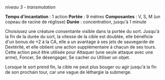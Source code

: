 *niveau 3 - transmutation*

**Temps d'incantation** : 1 action
**Portée** : 9 mètres
**Composantes** : V, S, M (un copeau de racine de réglisse)
**Durée** : concentration, jusqu'à 1 minute

Choisissez une créature consentante visible dans la portée du sort. Jusqu'à la fin de la durée du sort, la vitesse de la cible est doublée, elle bénéficie d'un bonus de +2 à la CA, elle a un avantage à ses jets de sauvegarde de Dextérité, et elle obtient une action supplémentaire à chacun de ses tours. Cette action peut être utilisée pour Attaquer (une seule attaque avec une arme), Foncer, Se désengager, Se cacher ou Utiliser un objet.

Lorsque le sort prend fin, la cible ne peut plus bouger ou agir jusqu'à la fin de son prochain tour, car une vague de léthargie la submerge.